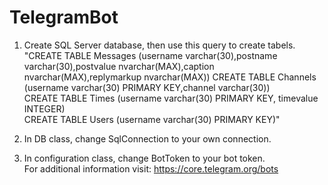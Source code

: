# TelegramBot

1. Create SQL Server database, then use this query to create tabels.                                                                            
  "CREATE TABLE Messages (username varchar(30),postname varchar(30),postvalue nvarchar(MAX),caption nvarchar(MAX),replymarkup nvarchar(MAX))
   CREATE TABLE Channels (username varchar(30) PRIMARY KEY,channel varchar(30))<br />
   CREATE TABLE Times (username varchar(30) PRIMARY KEY, timevalue INTEGER)<br />
   CREATE TABLE Users (username varchar(30) PRIMARY KEY)"<br />
   
2. In DB class, change SqlConnection to your own connection.

3. In configuration class, change BotToken to your bot token.<br />
   For additional information visit: https://core.telegram.org/bots
